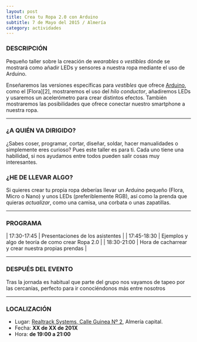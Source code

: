```yaml
---
layout: post
title: Crea tu Ropa 2.0 con Arduino
subtitle: 7 de Mayo del 2015 / Almería
category: actividades
---
```


### DESCRIPCIÓN

Pequeño taller sobre la creación de _wearables_ o _vestibles_ dónde se mostrará como añadir LEDs y sensores a nuestra ropa mediante el uso de Arduino.

Enseñaremos las versiones específicas para _vestibles_ que ofrece [Arduino][1], como el [Flora][2], mostraremos el uso del _hilo conductor_, añadiremos LEDs
y usaremos un acelerómetro para crear distintos efectos. También mostraremos las posibilidades que ofrece conectar nuestro smartphone a nuestra ropa.

---


### ¿A QUIÉN VA DIRIGIDO?

¿Sabes coser, programar, cortar, diseñar, soldar, hacer manualidades o simplemente eres curioso? Pues este taller es para ti.
Cada uno tiene una habilidad, si nos ayudamos entre todos pueden salir cosas muy interesantes.

### ¿HE DE LLEVAR ALGO?

Si quieres crear tu propia ropa deberías llevar un Arduino pequeño (Flora, Micro o Nano) y unos LEDs (preferiblemente RGB), así como
la prenda que quieras _actualizar_, como una camisa, una corbata o unas zapatillas.


---

### PROGRAMA

| 17:30-17:45   | Presentaciones de los asistentes  |
| 17:45-18:30 	| Ejemplos y algo de teoría de como crear Ropa 2.0 |
| 18:30-21:00 	| Hora de cacharrear y crear nuestra propias prendas |

---

### DESPUÉS DEL EVENTO

Tras la jornada es habitual que parte del grupo nos vayamos de tapeo por las cercanías, perfecto para ir conociéndonos más entre nosotros

---

### LOCALIZACIÓN

* Lugar: [Realtrack Systems, Calle Guinea Nº 2][1], Almería capital.
* Fecha: **XX de XX de 201X**
* Hora: **de 19:00 a 21:00**


[1]: http://bit.ly/RealTrackSystems
